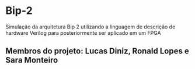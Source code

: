 # Bip-2
Simulação da arquitetura Bip 2 utilizando a linguagem de descrição de hardware Verilog para posteriormente ser aplicado em um FPGA

## Membros do projeto: Lucas Diniz, Ronald Lopes e Sara Monteiro
